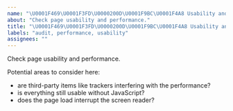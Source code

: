```yaml
---
name: "\U0001F469\U0001F3FD\U0000200D\U0001F9BC\U0001F4A8 Usability and performance"
about: "Check page usability and performance."
title: "\U0001F469\U0001F3FD\U0000200D\U0001F9BC\U0001F4A8 Usability and performance"
labels: "audit, performance, usability"
assignees: ""
---
```

Check page usability and performance.

Potential areas to consider here:

- are third-party items like trackers interfering with the performance?
- is everything still usable without JavaScript?
- does the page load interrupt the screen reader?

